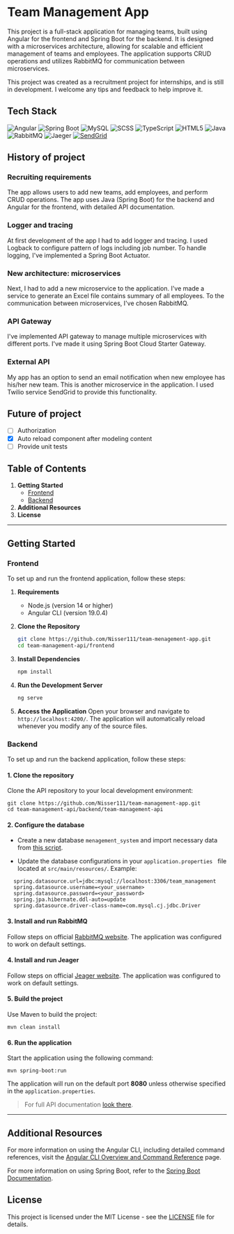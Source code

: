 # Team Management App

This project is a full-stack application for managing teams, built using Angular for the frontend and Spring Boot for the backend. It is designed with a microservices architecture, allowing for scalable and efficient management of teams and employees. The application supports CRUD operations and utilizes RabbitMQ for communication between microservices. 

This project was created as a recruitment project for internships, and is still in development. I welcome any tips and feedback to help improve it.

## Tech Stack

![Angular](https://img.shields.io/badge/-Angular-DD0031?style=flat-square&logo=angular&logoColor=white)
![Spring Boot](https://img.shields.io/badge/-Spring%20Boot-6DB33F?style=flat-square&logo=springboot&logoColor=white)
![MySQL](https://img.shields.io/badge/-MySQL-4479A1?style=flat-square&logo=mysql&logoColor=white)
![SCSS](https://img.shields.io/badge/-SCSS-CC6699?style=flat-square&logo=sass&logoColor=white)
![TypeScript](https://img.shields.io/badge/-TypeScript-007ACC?style=flat-square&logo=typescript&logoColor=white)
![HTML5](https://img.shields.io/badge/-HTML5-E34F26?style=flat-square&logo=html5&logoColor=white)
![Java](https://img.shields.io/badge/-Java-007396?style=flat-square&logo=java&logoColor=white)
![RabbitMQ](https://img.shields.io/badge/-rabbitmq-%23FF6600?style=flat&logo=rabbitmq&logoColor=white)
![Jaeger](https://img.shields.io/badge/Jaeger-FF6600style=flat&logo=rabbitmq&logoColor=white)
[![SendGrid](https://img.shields.io/badge/SendGrid-Email%20API-blue)](https://sendgrid.com/)


## History of project

### Recruiting requirements

The app allows users to add new teams, add employees, and perform CRUD operations. The app uses Java (Spring Boot) for the backend and Angular for the frontend, with detailed API documentation.

### Logger and tracing

At first development of the app I had to add logger and tracing. I used Logback to configure pattern of logs including job number. To handle logging, I've implemented a Spring Boot Actuator.

### New architecture: microservices

Next, I had to add a new microservice to the application. I've made a service to generate an Excel file contains summary of all employees. To the communication between microservices, I've chosen RabbitMQ.

### API Gateway

I've implemented API gateway to manage multiple microservices with different ports. I've made it using Spring Boot Cloud Starter Gateway. 

### External API 

My app has an option to send an email notification when new employee has his/her new team.  This is another microservice in the application. I used Twilio service SendGrid to provide this functionality.

## Future of project

- [ ] Authorization
- [x] Auto reload component after modeling content
- [ ] Provide unit tests

## Table of Contents

1. **Getting Started**
   - [Frontend](#frontend)
   - [Backend](#backend)
2. **Additional Resources**
3. **License**

---

## Getting Started

### Frontend

To set up and run the frontend application, follow these steps:

1. **Requirements**
   - Node.js (version 14 or higher)
   - Angular CLI (version 19.0.4)

2. **Clone the Repository**
    ```bash
    git clone https://github.com/Nisser111/team-menagement-app.git
    cd team-management-api/frontend
    ```

3. **Install Dependencies**
   ```bash
   npm install
   ```

4. **Run the Development Server**
   ```bash
   ng serve
   ```

5. **Access the Application**
   Open your browser and navigate to `http://localhost:4200/`. The application will automatically reload whenever you modify any of the source files.

### Backend

To set up and run the backend application, follow these steps:

#### 1. Clone the repository

Clone the API repository to your local development environment:

```shell
git clone https://github.com/Nisser111/team-management-app.git
cd team-management-api/backend/team-management-api
```

#### 2. Configure the database

- Create a new database `menagement_system` and import necessary data from [this script](/utils/database-run-script.sql).

- Update the database configurations in your `application.properties` 
  file located at `src/main/resources/`. Example:

```properties
  spring.datasource.url=jdbc:mysql://localhost:3306/team_management
  spring.datasource.username=<your_username>
  spring.datasource.password=<your_password>
  spring.jpa.hibernate.ddl-auto=update
  spring.datasource.driver-class-name=com.mysql.cj.jdbc.Driver
```

#### 3. Install and run RabbitMQ

Follow steps on official [RabbitMQ website](https://www.rabbitmq.com/docs/download). The application was configured to work on default settings.

#### 4. Install and run Jeager

Follow steps on official [Jeager website](https://www.jaegertracing.io/docs/1.6/getting-started/). The application was configured to work on default settings.

#### 5. Build the project

Use Maven to build the project:

```shell
mvn clean install
```

#### 6. Run the application

Start the application using the following command:

```shell
mvn spring-boot:run
```

The application will run on the default port **8080** unless otherwise specified in the `application.properties`.

> For full API documentation [look there](/backend/README.md). 

---

## Additional Resources

For more information on using the Angular CLI, including detailed command references, visit the [Angular CLI Overview and Command Reference](https://angular.dev/tools/cli) page.

For more information on using Spring Boot, refer to the [Spring Boot Documentation](https://spring.io/projects/spring-boot).

## License

This project is licensed under the MIT License - see the [LICENSE](LICENSE) file for details.
